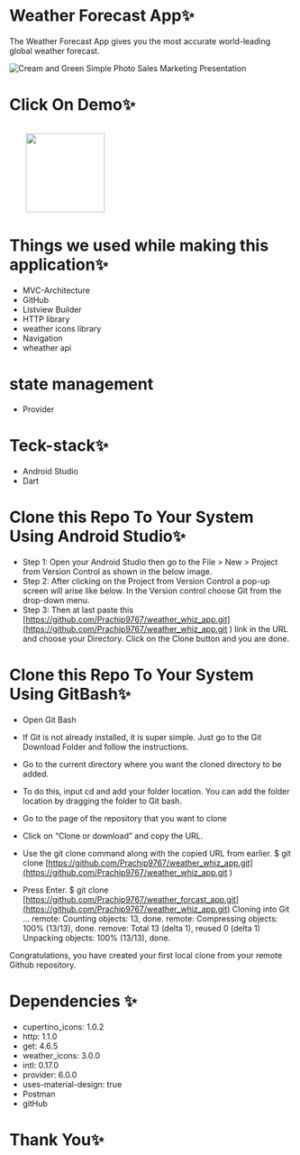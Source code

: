 # Weather Forecast App✨
The Weather Forecast App gives you the most accurate world-leading global weather forecast.

![Cream and Green Simple Photo Sales Marketing Presentation](https://github.com/Prachip9767/weather_whiz_app/assets/86509987/ce3ce18b-cb73-402a-9cf9-cd342115e3ea)


# Click On Demo✨
  <code>
    <a href="https://drive.google.com/drive/folders/1oUdGHKVnIa_oQ70Dok70EoLRyKIru6dL?usp=drive_link" title="Playstore Profile"><img height="140" width="140" src="https://encrypted-tbn0.gstatic.com/images?q=tbn:ANd9GcRgwJcz642pA7mLR5u44OirKSJjfxOoOqWbpNx7vgDP0NI4snSp68daLp-JccwzoGUIARw&usqp=CAU"></a></code>


# Things we used while making this application✨

* MVC-Architecture
* GitHub
* Listview Builder
* HTTP library
* weather icons library
* Navigation
* wheather api
  
# state management
* Provider

# Teck-stack✨
* Android Studio
* Dart


# Clone this Repo To Your System Using Android Studio✨

* Step 1: Open your Android Studio then go to the File > New > Project from Version Control as shown in the below image.
* Step 2: After clicking on the Project from Version Control a pop-up screen will arise like below. In the Version control choose Git from the drop-down menu.
* Step 3: Then at last paste this [https://github.com/Prachip9767/weather_whiz_app.git](https://github.com/Prachip9767/weather_whiz_app.git ) link in the URL and choose your Directory. Click on the Clone button and you are done.


# Clone this Repo To Your System Using GitBash✨

* Open Git Bash

* If Git is not already installed, it is super simple. Just go to the Git Download Folder and follow the instructions.

* Go to the current directory where you want the cloned directory to be added.

* To do this, input cd and add your folder location. You can add the folder location by dragging the folder to Git bash.

* Go to the page of the repository that you want to clone

* Click on “Clone or download” and copy the URL.

* Use the git clone command along with the copied URL from earlier. $ git clone [https://github.com/Prachip9767/weather_whiz_app.git](https://github.com/Prachip9767/weather_whiz_app.git )

* Press Enter. $ git clone [https://github.com/Prachip9767/weather_forcast_app.git](https://github.com/Prachip9767/weather_whiz_app.git) Cloning into Git … remote: Counting objects: 13, done. remote: Compressing objects: 100% (13/13), done. remove: Total 13 (delta 1), reused 0 (delta 1) Unpacking objects: 100% (13/13), done.

Congratulations, you have created your first local clone from your remote Github repository.


# Dependencies ✨

* cupertino_icons: 1.0.2
* http: 1.1.0
*  get: 4.6.5
*  weather_icons: 3.0.0
*  intl: 0.17.0
*  provider: 6.0.0
*  uses-material-design: true
*  Postman
*  gitHub
    
# Thank You✨
